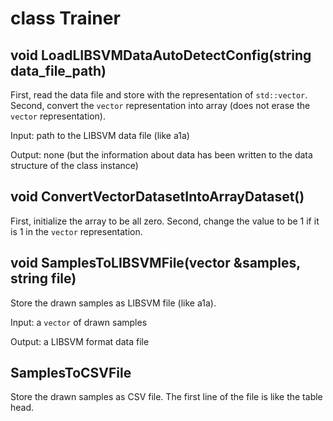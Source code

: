 # class Trainer

## void LoadLIBSVMDataAutoDetectConfig(string data_file_path)
First, read the data file and store with the representation of `std::vector`.
Second, convert the `vector` representation into array (does not erase the `vector` representation).

Input: path to the LIBSVM data file (like a1a)

Output: none (but the information about data has been written to the data structure of the class instance)


## void ConvertVectorDatasetIntoArrayDataset()
First, initialize the array to be all zero. Second, change the value
to be 1 if it is 1 in the `vector` representation.

## void SamplesToLIBSVMFile(vector<Combination> &samples, string file)
Store the drawn samples as LIBSVM file (like a1a).

Input: a `vector` of drawn samples

Output: a LIBSVM format data file

## SamplesToCSVFile
Store the drawn samples as CSV file. The first line of the file is like the table head.